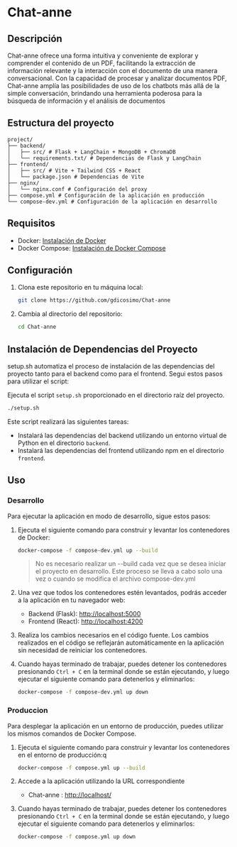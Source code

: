 # Chat-anne

## Descripción

Chat-anne ofrece una forma intuitiva y conveniente de explorar y comprender el contenido de un PDF, facilitando la extracción de información relevante y la interacción con el documento de una manera conversacional. Con la capacidad de procesar y analizar documentos PDF, Chat-anne amplía las posibilidades de uso de los chatbots más allá de la simple conversación, brindando una herramienta poderosa para la búsqueda de información y el análisis de documentos

## Estructura del proyecto

~~~
project/
├── backend/
│   ├── src/ # Flask + LangChain + MongoDB + ChromaDB
│   └── requirements.txt/ # Dependencias de Flask y LangChain
├── frontend/
│   ├── src/ # Vite + Tailwind CSS + React
│   └── package.json # Dependencias de Vite
├── nginx/
│   └── nginx.conf # Configuración del proxy
├── compose.yml # Configuración de la aplicación en producción
└── compose-dev.yml # Configuración de la aplicación en desarrollo
~~~

## Requisitos

- Docker: [Instalación de Docker](https://docs.docker.com/get-docker/)
- Docker Compose: [Instalación de Docker Compose](https://docs.docker.com/compose/install/)

## Configuración

1. Clona este repositorio en tu máquina local:

   ```bash
   git clone https://github.com/gdicosimo/Chat-anne
   ```

2. Cambia al directorio del repositorio:

   ```bash
   cd Chat-anne
   ```

## Instalación de Dependencias del Proyecto

setup.sh automatiza el proceso de instalación de las dependencias del proyecto tanto para el backend como para el frontend. Segui estos pasos para utilizar el script:

Ejecuta el script `setup.sh` proporcionado en el directorio raíz del proyecto.

```bash
./setup.sh
```

Este script realizará las siguientes tareas:

- Instalará las dependencias del backend utilizando un entorno virtual de Python en el directorio `backend`.
- Instalará las dependencias del frontend utilizando npm en el directorio `frontend`.

## Uso

### Desarrollo

Para ejecutar la aplicación en modo de desarrollo, sigue estos pasos:

1. Ejecuta el siguiente comando para construir y levantar los contenedores de Docker:

   ```bash
   docker-compose -f compose-dev.yml up --build
   ```

   > No es necesario realizar un --build cada vez que se desea iniciar el proyecto en desarrollo. Este proceso se lleva a cabo solo una vez o cuando se modifica el archivo compose-dev.yml


2. Una vez que todos los contenedores estén levantados, podrás acceder a la aplicación en tu navegador web:

   - Backend (Flask): [http://localhost:5000](http://localhost:5000)
   - Frontend (React): [http://localhost:4200](http://localhost:4200)

3. Realiza los cambios necesarios en el código fuente. Los cambios realizados en el código se reflejarán automáticamente en la aplicación sin necesidad de reiniciar los contenedores.

4. Cuando hayas terminado de trabajar, puedes detener los contenedores presionando `Ctrl + C` en la terminal donde se están ejecutando, y luego ejecutar el siguiente comando para detenerlos y eliminarlos:

   ```bash
   docker-compose -f compose-dev.yml up down
   ```

### Produccion

Para desplegar la aplicación en un entorno de producción, puedes utilizar los mismos comandos de Docker Compose.


1. Ejecuta el siguiente comando para construir y levantar los contenedores en el entorno de producción:q

   ```bash
   docker-compose -f compose.yml up --build
   ```

2. Accede a la aplicación utilizando la URL correspondiente
   - Chat-anne : [http://localhost/](http://localhost/)

3. Cuando hayas terminado de trabajar, puedes detener los contenedores presionando `Ctrl + C` en la terminal donde se están ejecutando, y luego ejecutar el siguiente comando para detenerlos y eliminarlos:

   ```bash
   docker-compose -f compose.yml up down
   ```

